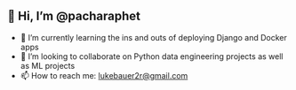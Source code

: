 ## 👋 Hi, I’m @pacharaphet
- 🌱 I’m currently learning the ins and outs of deploying Django and Docker apps 
- 💞️ I’m looking to collaborate on Python data engineering projects as well as ML projects 
- 📫 How to reach me: lukebauer2r@gmail.com

<!---
pacharaphet/pacharaphet is a ✨ special ✨ repository because its `README.md` (this file) appears on your GitHub profile.
You can click the Preview link to take a look at your changes.
--->
